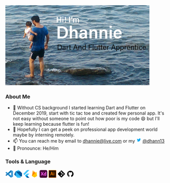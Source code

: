<img src = "./assets/profile2.jpg" width = "450" >

### About Me
- 🌱 Without CS background I started learning Dart and Flutter on December 2019, start with tic tac toe and created few personal app. It's not easy without someone to point out how poor is my code 😄 but I'll keep learning because flutter is fun!
- 🏁 Hopefully I can get a peek on professional app development world maybe by interning remotely.
- 📫 You can reach me by email to dhannie@live.com or my <img src = "./assets/twitter.svg" width = "16"> [@dhann13](https://twitter.com/dhann13)
- 🙂 Pronounce: He/Him

### Tools & Language
<img src = "./assets/vscode-original.svg" width = "24"> <img src = "./assets/dart.svg" width = "24"> <img src = "./assets/flutter.svg" height = "24"> <img src = "./assets/firebase.svg" width = "24"> <img src = "./assets/xd-plain.svg" width = "24"> <img src = "./assets/illustrator_24px.png" width = "24"> <img src = "./assets/git.svg" width = "24"> <img src = "./assets/github.svg" width = "24">



